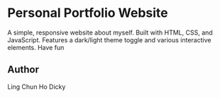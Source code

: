 # Personal Portfolio Website

A simple, responsive website about myself. Built with HTML, CSS, and JavaScript. Features a dark/light theme toggle and various interactive elements.
Have fun

## Author

Ling Chun Ho Dicky
